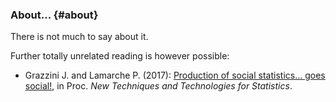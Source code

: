 ### About... {#about}

There is not much to say about it. 

Further totally unrelated reading is however possible: 

* Grazzini J. and Lamarche P. (2017): 
  [Production of social statistics... goes social!](https://www.conference-service.com/NTTS2017/documents/agenda/data/abstracts/abstract_124.html), 
  in Proc. _New Techniques and Technologies for Statistics_.